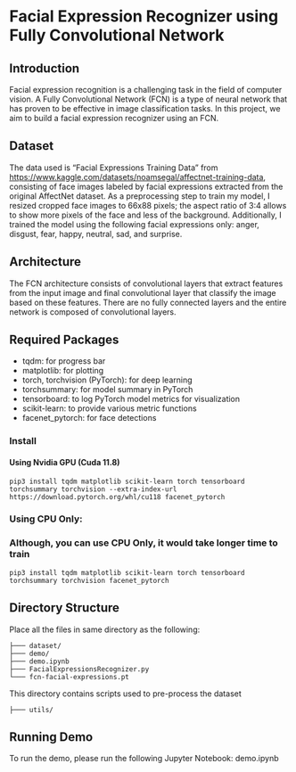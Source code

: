 # Facial Expression Recognizer using Fully Convolutional Network
## Introduction
Facial expression recognition is a challenging task in the field of computer vision. A Fully Convolutional Network (FCN) is a type of neural network that has proven to be effective in image classification tasks. In this project, we aim to build a facial expression recognizer using an FCN.

## Dataset
The data used is “Facial Expressions Training Data” from https://www.kaggle.com/datasets/noamsegal/affectnet-training-data, consisting of face images labeled by facial expressions extracted from the original AffectNet dataset. As a preprocessing step to train my model, I resized cropped face images to 66x88 pixels; the aspect ratio of 3:4 allows to show more pixels of the face and less of the background. Additionally, I trained the model using the following facial expressions only: anger, disgust, fear, happy, neutral, sad, and surprise.

## Architecture
The FCN architecture consists of convolutional layers that extract features from the input image and final convolutional layer that classify the image based on these features. There are no fully connected layers and the entire network is composed of convolutional layers.


## Required Packages
- tqdm: for progress bar
- matplotlib: for plotting
- torch, torchvision (PyTorch): for deep learning
- torchsummary: for model summary in PyTorch
- tensorboard: to log PyTorch model metrics for visualization 
- scikit-learn: to provide various metric functions
- facenet_pytorch: for face detections


### Install
#### Using Nvidia GPU (Cuda 11.8)
```
pip3 install tqdm matplotlib scikit-learn torch tensorboard torchsummary torchvision --extra-index-url https://download.pytorch.org/whl/cu118 facenet_pytorch
```

### Using CPU Only: 
### Although, you can use CPU Only, it would take longer time to train
```
pip3 install tqdm matplotlib scikit-learn torch tensorboard torchsummary torchvision facenet_pytorch
```

## Directory Structure
Place all the files in same directory as the following:
```
├─── dataset/
├─── demo/
├─── demo.ipynb
├─── FacialExpressionsRecognizer.py
└─── fcn-facial-expressions.pt
```

This directory contains scripts used to pre-process the dataset
```
├─── utils/
```

## Running Demo
To run the demo, please run the following Jupyter Notebook: demo.ipynb

